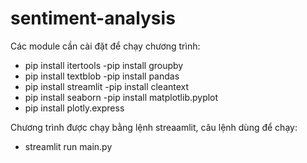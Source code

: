 # sentiment-analysis
Các module cần cài đặt để chạy chương trình: 
  - pip install itertools -pip install groupby 
  - pip install textblob -pip install pandas 
  - pip install streamlit -pip install cleantext 
  - pip install seaborn -pip install matplotlib.pyplot 
  - pip install plotly.express
  
  Chương trình được chạy bằng lệnh streaamlit, câu lệnh dùng để chạy: 
  - streamlit run main.py
